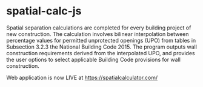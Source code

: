 # spatial-calc-js

Spatial separation calculations are completed for every building project of new construction.  The calculation involves bilinear interpolation between percentage values for permitted unprotected openings (UPO) from tables in Subsection 3.2.3 the National Building Code 2015.  The program outputs wall construction requirements derived from the interpolated UPO, and provides the user options to select applicable Building Code provisions for wall construction.  

Web application is now LIVE at https://spatialcalculator.com/

